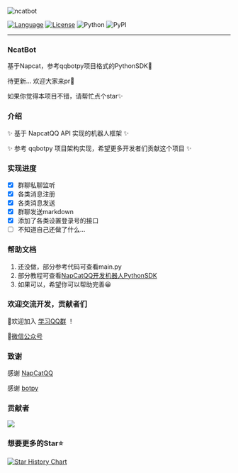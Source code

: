
![ncatbot](https://github.com/user-attachments/assets/b22bc036-3945-40ba-a093-3ea62855e397)

[![Language](https://img.shields.io/badge/language-python-green.svg?style=plastic)](https://www.python.org/)
[![License](https://img.shields.io/badge/license-MIT-orange.svg?style=plastic)](https://github.com/liyihao1110/NcatBot/blob/master/LICENSE)
![Python](https://img.shields.io/badge/python-3.8+-blue)
![PyPI](https://img.shields.io/pypi/v/NcatBot)


---
### NcatBot

基于Napcat，参考qqbotpy项目格式的PythonSDK👻

待更新...
欢迎大家来pr👋

如果你觉得本项目不错，请帮忙点个star✨

### 介绍
✨ 基于 NapcatQQ API 实现的机器人框架 ✨

✨ 参考 qqbotpy 项目架构实现，希望更多开发者们贡献这个项目 ✨

### 实现进度
- [x] 群聊私聊监听
- [x] 各类消息注册
- [x] 各类消息发送
- [x] 群聊发送markdown
- [x] 添加了各类设置登录号的接口
- [ ] 不知道自己还做了什么...

### 帮助文档
1. 还没做，部分参考代码可查看main.py
2. 部分教程可查看[NapCatQQ开发机器人PythonSDK](https://blog.csdn.net/qq_71745595/article/details/143988362)
3. 如果可以，希望你可以帮助完善😀

### 欢迎交流开发，贡献者们
👋欢迎加入 [学习QQ群](https://qm.qq.com/q/dRTyqlFCRG) ！

🔗[微信公众号](https://mp.weixin.qq.com/s/8i-AoSQFf0nXJRRJLrPxLQ)
### 致谢


感谢 [NapCatQQ](https://github.com/NapNeko/NapCatQQ)

感谢 [botpy](https://github.com/tencent-connect/botpy)

### 贡献者

<a href="https://github.com/eryajf/learn-github/graphs/contributors">
  <img src="https://contrib.rocks/image?repo=eryajf/learn-github" />
</a>



### 想要更多的Star⭐


[![Star History Chart](https://api.star-history.com/svg?repos=NcatBot/NcatBot&type=Date)](https://star-history.com/#NcatBot/NcatBot&Date)
